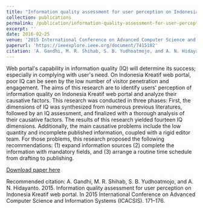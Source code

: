```yaml
---
title: "Information quality assessment for user perception on Indonesia Kreatif web portal"
collection: publications
permalink: /publication/information-quality-assessment-for-user-perception-on-indonesia-kreatif-web-portal
excerpt: ''
date: 2016-02-25
venue: '2015 International Conference on Advanced Computer Science and Information Systems (ICACSIS)'
paperurl: 'https://ieeexplore.ieee.org/document/7415182'
citation: 'A. Gandhi, M. R. Shihab, S. B. Yudhoatmojo, and A. N. Hidayanto. 2015. Information quality assessment for user perception on Indonesia Kreatif web portal. In 2015 International Conference on Advanced Computer Science and Information Systems (ICACSIS). 171–176'
---
```

Web portal's capability in information quality (IQ) will determine its success; especially in complying with user's need. On Indonesia Kreatif web portal, poor IQ can be seen by the low number of visitor penetration and engagement. The aims of this research are to identify users' perception of information quality on Indonesia Kreatif web portal and analyze their causative factors. This research was conducted in three phases: First, the dimensions of IQ was synthesized from numerous previous literatures, followed by an IQ assessment, and finalized with a thorough analysis of their causative factors. The results of this research yielded fourteen IQ dimensions. Additionally, the main causative problems include the low quantity and incomplete published information, coupled with a rigid editor team. For those problems, this research proposed the following recommendations: (1) expand information sources (2) complete the information with mandatory fields, and (3) arrange a routine time schedule from drafting to publishing.

[Download paper here](https://ieeexplore.ieee.org/document/7415182)

Recommended citation: A. Gandhi, M. R. Shihab, S. B. Yudhoatmojo, and A. N. Hidayanto. 2015. Information quality assessment for user perception on Indonesia Kreatif web portal. In 2015 International Conference on Advanced Computer Science and Information Systems (ICACSIS). 171–176.